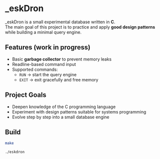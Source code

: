 # _eskDron

_eskDron is a small experimental database written in **C**.  
The main goal of this project is to practice and apply **good design patterns** while building a minimal query engine.

## Features (work in progress)
- Basic **garbage collector** to prevent memory leaks
- Readline-based command input
- Supported commands:
  - `RUN` → start the query engine
  - `EXIT` → exit gracefully and free memory

## Project Goals
- Deepen knowledge of the C programming language
- Experiment with design patterns suitable for systems programming
- Evolve step by step into a small database engine

## Build
```bash
make

./eskdron
